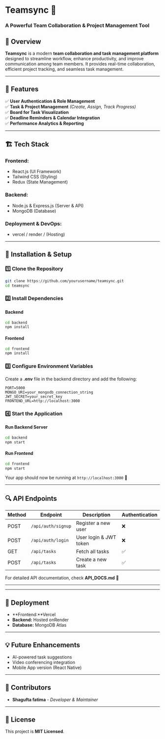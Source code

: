 # **Teamsync** 🚀  


### **A Powerful Team Collaboration & Project Management Tool**  

## 📌 **Overview**  
**Teamsync** is a modern **team collaboration and task management platform** designed to streamline workflow, enhance productivity, and improve communication among team members. It provides real-time collaboration, efficient project tracking, and seamless task management.  

---

## 🎯 **Features**  
✅ **User Authentication & Role Management**  
✅ **Task & Project Management** *(Create, Assign, Track Progress)*  
✅ **Board for Task Visualization**  
✅ **Deadline Reminders & Calendar Integration**  
✅ **Performance Analytics & Reporting**  


---

## 🏗️ **Tech Stack**  
### **Frontend:**  
- React.js (UI Framework)  
- Tailwind CSS (Styling)  
- Redux (State Management)  

### **Backend:**  
- Node.js & Express.js (Server & API)  
- MongoDB (Database)  
 

### **Deployment & DevOps:**  
- vercel / render / (Hosting)  
 

---

## 🔧 **Installation & Setup**  

### **1️⃣ Clone the Repository**  
```bash
git clone https://github.com/yourusername/teamsync.git
cd teamsync
```

### **2️⃣ Install Dependencies**  
#### Backend  
```bash
cd backend
npm install
```
#### Frontend  
```bash
cd frontend
npm install
```

### **3️⃣ Configure Environment Variables**  
Create a **.env** file in the backend directory and add the following:  
```env
PORT=5000
MONGO_URI=your_mongodb_connection_string
JWT_SECRET=your_secret_key
FRONTEND_URL=http://localhost:3000
```

### **4️⃣ Start the Application**  
#### Run Backend Server  
```bash
cd backend
npm start
```
#### Run Frontend  
```bash
cd frontend
npm start
```
Your app should now be running at `http://localhost:3000` 🚀  

---

## 🔍 **API Endpoints**  
| Method | Endpoint           | Description            | Authentication |
|--------|--------------------|------------------------|---------------|
| POST   | `/api/auth/signup` | Register a new user    | ❌           |
| POST   | `/api/auth/login`  | User login & JWT token | ❌           |
| GET    | `/api/tasks`       | Fetch all tasks        | ✅           |
| POST   | `/api/tasks`       | Create a new task      | ✅           |

For detailed API documentation, check **API_DOCS.md** 📖  

---

---

## 🚀 **Deployment**  
- **Frontend:**Vercel 
- **Backend:** Hosted onRender  
- **Database:** MongoDB Atlas  

---

## 💡 **Future Enhancements**  
- AI-powered task suggestions  
- Video conferencing integration  
- Mobile App version (React Native)  

---

## 🤝 **Contributors**  
- **Shagufta fatima** - *Developer & Maintainer*  

---

## 📝 **License**  
This project is **MIT Licensed**.  
